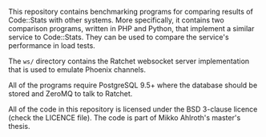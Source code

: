 This repository contains benchmarking programs for comparing results of Code::Stats with
other systems. More specifically, it contains two comparison programs, written in PHP and Python,
that implement a similar service to Code::Stats. They can be used to compare the service's
performance in load tests.

The `ws/` directory contains the Ratchet websocket server implementation that is used to
emulate Phoenix channels.

All of the programs require PostgreSQL 9.5+ where the database should be stored and ZeroMQ
to talk to Ratchet.

All of the code in this repository is licensed under the BSD 3-clause licence (check the LICENCE
file). The code is part of Mikko Ahlroth's master's thesis.
